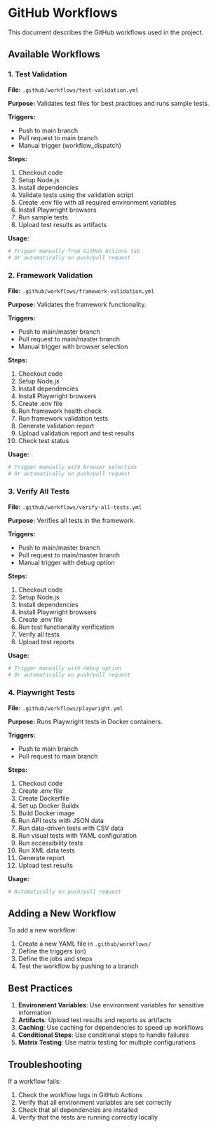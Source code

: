 <!-- Source: /Users/mzahirudeen/playwright-framework/docs/maintenance/GITHUB_WORKFLOWS.md -->

# GitHub Workflows

This document describes the GitHub workflows used in the project.

## Available Workflows

### 1. Test Validation

**File:** `.github/workflows/test-validation.yml`

**Purpose:** Validates test files for best practices and runs sample tests.

**Triggers:**
- Push to main branch
- Pull request to main branch
- Manual trigger (workflow_dispatch)

**Steps:**
1. Checkout code
2. Setup Node.js
3. Install dependencies
4. Validate tests using the validation script
5. Create .env file with all required environment variables
6. Install Playwright browsers
7. Run sample tests
8. Upload test results as artifacts

**Usage:**
```bash
# Trigger manually from GitHub Actions tab
# Or automatically on push/pull request
```

### 2. Framework Validation

**File:** `.github/workflows/framework-validation.yml`

**Purpose:** Validates the framework functionality.

**Triggers:**
- Push to main/master branch
- Pull request to main/master branch
- Manual trigger with browser selection

**Steps:**
1. Checkout code
2. Setup Node.js
3. Install dependencies
4. Install Playwright browsers
5. Create .env file
6. Run framework health check
7. Run framework validation tests
8. Generate validation report
9. Upload validation report and test results
10. Check test status

**Usage:**
```bash
# Trigger manually with browser selection
# Or automatically on push/pull request
```

### 3. Verify All Tests

**File:** `.github/workflows/verify-all-tests.yml`

**Purpose:** Verifies all tests in the framework.

**Triggers:**
- Push to main/master branch
- Pull request to main/master branch
- Manual trigger with debug option

**Steps:**
1. Checkout code
2. Setup Node.js
3. Install dependencies
4. Install Playwright browsers
5. Create .env file
6. Run test functionality verification
7. Verify all tests
8. Upload test reports

**Usage:**
```bash
# Trigger manually with debug option
# Or automatically on push/pull request
```

### 4. Playwright Tests

**File:** `.github/workflows/playwright.yml`

**Purpose:** Runs Playwright tests in Docker containers.

**Triggers:**
- Push to main branch
- Pull request to main branch

**Steps:**
1. Checkout code
2. Create .env file
3. Create Dockerfile
4. Set up Docker Buildx
5. Build Docker image
6. Run API tests with JSON data
7. Run data-driven tests with CSV data
8. Run visual tests with YAML configuration
9. Run accessibility tests
10. Run XML data tests
11. Generate report
12. Upload test results

**Usage:**
```bash
# Automatically on push/pull request
```

## Adding a New Workflow

To add a new workflow:

1. Create a new YAML file in `.github/workflows/`
2. Define the triggers (on)
3. Define the jobs and steps
4. Test the workflow by pushing to a branch

## Best Practices

1. **Environment Variables**: Use environment variables for sensitive information
2. **Artifacts**: Upload test results and reports as artifacts
3. **Caching**: Use caching for dependencies to speed up workflows
4. **Conditional Steps**: Use conditional steps to handle failures
5. **Matrix Testing**: Use matrix testing for multiple configurations

## Troubleshooting

If a workflow fails:

1. Check the workflow logs in GitHub Actions
2. Verify that all environment variables are set correctly
3. Check that all dependencies are installed
4. Verify that the tests are running correctly locally